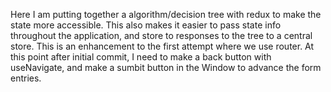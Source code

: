 Here I am putting together a algorithm/decision tree with redux to make the state more accessible.  This also makes it easier to pass state info throughout the application, and store to responses to the tree to a central store. This is an enhancement to the first attempt where we use router.  At this point after initial commit, I need to make a back button with useNavigate, and make a sumbit button in the Window to advance the form entries.